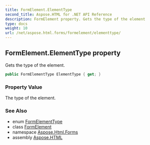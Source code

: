 ```yaml
---
title: FormElement.ElementType
second_title: Aspose.HTML for .NET API Reference
description: FormElement property. Gets the type of the element
type: docs
weight: 10
url: /net/aspose.html.forms/formelement/elementtype/
---
```

## FormElement.ElementType property

Gets the type of the element.

```csharp
public FormElementType ElementType { get; }
```

### Property Value

The type of the element.

### See Also

* enum [FormElementType](../../formelementtype/)
* class [FormElement](../)
* namespace [Aspose.Html.Forms](../../formelement/)
* assembly [Aspose.HTML](../../../)
